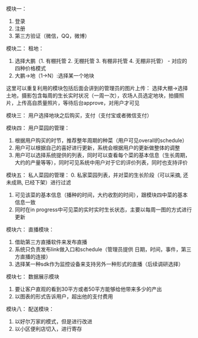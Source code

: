 模块一：
1. 登录
2. 注册
3. 第三方验证（微信，QQ，微博）

模块二：
租地：
1. 选择大鹏（1. 有棚托管 2. 无棚托管 3. 有棚非托管 4. 无棚非托管） - 对应的四种价格模式
2. 大鹏->地（1->N）:选择某一个地块

这里可以重复利用的模块包括后面会讲到的管理员的图片上传：
选择大棚->选择土地，摄影包含每周的生长实时状况（一周一次），农场人员选定地块，拍摄照片，上传高自质量照片，等待后台approve，对用户才可见

模块三：
用户选择地块之后购买，支付（支付宝或者微信支付）

模块四：
用户菜园的管理：
1. 根据用户购买的时节，推荐整年周期的种菜（用户可见overall的schedule）
2. 用户可以根据自己的喜好进行更新，系统会根据用户的更新做整体的调整
3. 用户可以选择系统提供的列表，同时可以查看每个菜的基本信息（生长周期，大约的产量等等），同时可见系统中用户对于它的评价列表，同时也支持评价


模块五：
私人菜园的管理：
0. 私家菜园列表，并对菜的生长阶段（可以采摘, 还未成熟, 已经下架）进行过滤
1. 可见该菜的基本信息（播种的时间，大约收割的时间），跟模块四中菜的基本信息一致
2. 同时在in progress中可见菜的实时实时生长状态，主要以每周一图的方式进行更新


模块六：
直播模块：
1. 借助第三方直播软件来发布直播
2. 系统只负责发布link做入口和schedule（管理员提供 日期，时间，事件，第三方直播的连接）
3. 选择某一种sdk作为监控设备来支持另外一种形式的直播（后续调研选择）

模块七：
数据展示模块
1. 要让客户直观的看到30平方或者50平方能够给他带来多少的产出
2. 以图表的形式告诉用户，超出他的支付费用

模块八：
配送模块：
1. 以好尔万家的模式，但是进行改进
2. 以小区便利店切入，进行寄存
